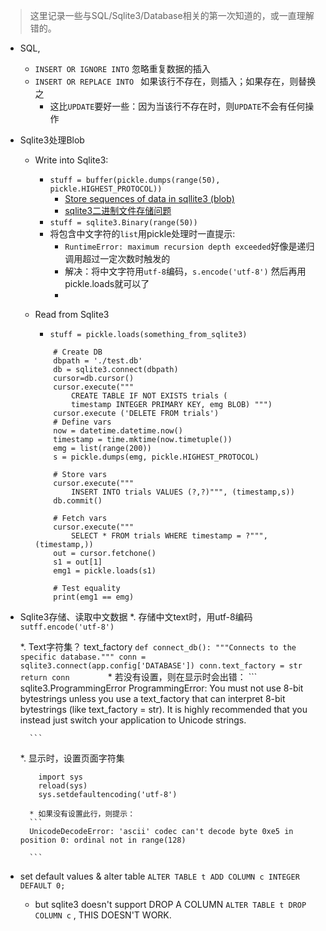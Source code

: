 
> 这里记录一些与SQL/Sqlite3/Database相关的第一次知道的，或一直理解错的。

* SQL,
    * `INSERT OR IGNORE INTO` 忽略重复数据的插入
    * `INSERT OR REPLACE INTO ` 如果该行不存在，则插入；如果存在，则替换之
        * 这比`UPDATE`要好一些：因为当该行不存在时，则`UPDATE`不会有任何操作
	
* Sqlite3处理Blob
    * Write into Sqlite3:
        * `stuff = buffer(pickle.dumps(range(50), pickle.HIGHEST_PROTOCOL))`
            * [Store sequences of data in sqllite3 (blob)](http://stackoverflow.com/questions/18080081/store-sequences-of-data-in-sqllite3-blob)
            * [sqlite3二进制文件存储问题](http://www.tuicool.com/articles/viaUne)
        * `stuff = sqlite3.Binary(range(50))`
        * 将包含中文字符的`list`用pickle处理时一直提示:
            * `RuntimeError: maximum recursion depth exceeded`好像是递归调用超过一定次数时触发的
            * 解决：将中文字符用`utf-8`编码，`s.encode('utf-8')` 然后再用pickle.loads就可以了
            * 
    * Read from Sqlite3
        * `stuff = pickle.loads(something_from_sqlite3)`
        
        ```
            # Create DB
            dbpath = './test.db'
            db = sqlite3.connect(dbpath)
            cursor=db.cursor()
            cursor.execute("""           
                CREATE TABLE IF NOT EXISTS trials (
                timestamp INTEGER PRIMARY KEY, emg BLOB) """)
            cursor.execute ('DELETE FROM trials')
            # Define vars
            now = datetime.datetime.now()
            timestamp = time.mktime(now.timetuple())
            emg = list(range(200))
            s = pickle.dumps(emg, pickle.HIGHEST_PROTOCOL)

            # Store vars
            cursor.execute("""
                INSERT INTO trials VALUES (?,?)""", (timestamp,s))
            db.commit()

            # Fetch vars
            cursor.execute("""
                SELECT * FROM trials WHERE timestamp = ?""", (timestamp,))
            out = cursor.fetchone()
            s1 = out[1] 
            emg1 = pickle.loads(s1)

            # Test equality
            print(emg1 == emg)        
        ```
        
* Sqlite3存储、读取中文数据
    *. 存储中文text时，用utf-8编码
        ` sutff.encode('utf-8') `
        
    *. Text字符集？ text_factory
        ```
        def connect_db():
            """Connects to the specific database."""
            conn = sqlite3.connect(app.config['DATABASE'])
            conn.text_factory = str
            return conn        
        ```
        * 若没有设置，则在显示时会出错：
        ```
        sqlite3.ProgrammingError
ProgrammingError: You must not use 8-bit bytestrings unless you use a text_factory that can interpret 8-bit bytestrings (like text_factory = str). It is highly recommended that you instead just switch your application to Unicode strings.
        
        ```
        
        
    *. 显示时，设置页面字符集
    ```
        import sys
        reload(sys)
        sys.setdefaultencoding('utf-8')
    
    ```
        * 如果没有设置此行，则提示：
        ```
        UnicodeDecodeError: 'ascii' codec can't decode byte 0xe5 in position 0: ordinal not in range(128)
        
        ```
    
* set default values & alter table
    `ALTER TABLE t ADD COLUMN c INTEGER DEFAULT 0;`
    
    * but sqlite3 doesn't support DROP A COLUMN
       `ALTER TABLE t DROP COLUMN c` , THIS DOESN'T WORK.